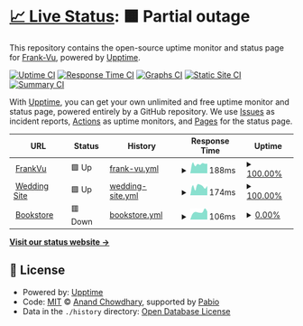# [📈 Live Status](https://Frank-Vu.github.io/frankvu-upptime): <!--live status--> **🟧 Partial outage**

This repository contains the open-source uptime monitor and status page for [Frank-Vu](https://Frank-Vu.github.io/frankvu-upptime), powered by [Upptime](https://github.com/upptime/upptime).

[![Uptime CI](https://github.com/Frank-Vu/frankvu-upptime/workflows/Uptime%20CI/badge.svg)](https://github.com/Frank-Vu/frankvu-upptime/actions?query=workflow%3A%22Uptime+CI%22)
[![Response Time CI](https://github.com/Frank-Vu/frankvu-upptime/workflows/Response%20Time%20CI/badge.svg)](https://github.com/Frank-Vu/frankvu-upptime/actions?query=workflow%3A%22Response+Time+CI%22)
[![Graphs CI](https://github.com/Frank-Vu/frankvu-upptime/workflows/Graphs%20CI/badge.svg)](https://github.com/Frank-Vu/frankvu-upptime/actions?query=workflow%3A%22Graphs+CI%22)
[![Static Site CI](https://github.com/Frank-Vu/frankvu-upptime/workflows/Static%20Site%20CI/badge.svg)](https://github.com/Frank-Vu/frankvu-upptime/actions?query=workflow%3A%22Static+Site+CI%22)
[![Summary CI](https://github.com/Frank-Vu/frankvu-upptime/workflows/Summary%20CI/badge.svg)](https://github.com/Frank-Vu/frankvu-upptime/actions?query=workflow%3A%22Summary+CI%22)

With [Upptime](https://upptime.js.org), you can get your own unlimited and free uptime monitor and status page, powered entirely by a GitHub repository. We use [Issues](https://github.com/Frank-Vu/frankvu-upptime/issues) as incident reports, [Actions](https://github.com/Frank-Vu/frankvu-upptime/actions) as uptime monitors, and [Pages](https://Frank-Vu.github.io/frankvu-upptime) for the status page.

<!--start: status pages-->
<!-- This summary is generated by Upptime (https://github.com/upptime/upptime) -->
<!-- Do not edit this manually, your changes will be overwritten -->
<!-- prettier-ignore -->
| URL | Status | History | Response Time | Uptime |
| --- | ------ | ------- | ------------- | ------ |
| <img alt="" src="https://www.frankvu.site/icons8-code.gif" height="13"> [FrankVu](https://frankvu-personal-site.onrender.com/) | 🟩 Up | [frank-vu.yml](https://github.com/Frank-Vu/frankvu-upptime/commits/HEAD/history/frank-vu.yml) | <details><summary><img alt="Response time graph" src="./graphs/frank-vu/response-time-week.png" height="20"> 188ms</summary><br><a href="https://upptime.frankvu.site/history/frank-vu"><img alt="Response time 247" src="https://img.shields.io/endpoint?url=https%3A%2F%2Fraw.githubusercontent.com%2FFrank-Vu%2Ffrankvu-upptime%2FHEAD%2Fapi%2Ffrank-vu%2Fresponse-time.json"></a><br><a href="https://upptime.frankvu.site/history/frank-vu"><img alt="24-hour response time 142" src="https://img.shields.io/endpoint?url=https%3A%2F%2Fraw.githubusercontent.com%2FFrank-Vu%2Ffrankvu-upptime%2FHEAD%2Fapi%2Ffrank-vu%2Fresponse-time-day.json"></a><br><a href="https://upptime.frankvu.site/history/frank-vu"><img alt="7-day response time 188" src="https://img.shields.io/endpoint?url=https%3A%2F%2Fraw.githubusercontent.com%2FFrank-Vu%2Ffrankvu-upptime%2FHEAD%2Fapi%2Ffrank-vu%2Fresponse-time-week.json"></a><br><a href="https://upptime.frankvu.site/history/frank-vu"><img alt="30-day response time 219" src="https://img.shields.io/endpoint?url=https%3A%2F%2Fraw.githubusercontent.com%2FFrank-Vu%2Ffrankvu-upptime%2FHEAD%2Fapi%2Ffrank-vu%2Fresponse-time-month.json"></a><br><a href="https://upptime.frankvu.site/history/frank-vu"><img alt="1-year response time 247" src="https://img.shields.io/endpoint?url=https%3A%2F%2Fraw.githubusercontent.com%2FFrank-Vu%2Ffrankvu-upptime%2FHEAD%2Fapi%2Ffrank-vu%2Fresponse-time-year.json"></a></details> | <details><summary><a href="https://upptime.frankvu.site/history/frank-vu">100.00%</a></summary><a href="https://upptime.frankvu.site/history/frank-vu"><img alt="All-time uptime 99.98%" src="https://img.shields.io/endpoint?url=https%3A%2F%2Fraw.githubusercontent.com%2FFrank-Vu%2Ffrankvu-upptime%2FHEAD%2Fapi%2Ffrank-vu%2Fuptime.json"></a><br><a href="https://upptime.frankvu.site/history/frank-vu"><img alt="24-hour uptime 100.00%" src="https://img.shields.io/endpoint?url=https%3A%2F%2Fraw.githubusercontent.com%2FFrank-Vu%2Ffrankvu-upptime%2FHEAD%2Fapi%2Ffrank-vu%2Fuptime-day.json"></a><br><a href="https://upptime.frankvu.site/history/frank-vu"><img alt="7-day uptime 100.00%" src="https://img.shields.io/endpoint?url=https%3A%2F%2Fraw.githubusercontent.com%2FFrank-Vu%2Ffrankvu-upptime%2FHEAD%2Fapi%2Ffrank-vu%2Fuptime-week.json"></a><br><a href="https://upptime.frankvu.site/history/frank-vu"><img alt="30-day uptime 100.00%" src="https://img.shields.io/endpoint?url=https%3A%2F%2Fraw.githubusercontent.com%2FFrank-Vu%2Ffrankvu-upptime%2FHEAD%2Fapi%2Ffrank-vu%2Fuptime-month.json"></a><br><a href="https://upptime.frankvu.site/history/frank-vu"><img alt="1-year uptime 99.98%" src="https://img.shields.io/endpoint?url=https%3A%2F%2Fraw.githubusercontent.com%2FFrank-Vu%2Ffrankvu-upptime%2FHEAD%2Fapi%2Ffrank-vu%2Fuptime-year.json"></a></details>
| <img alt="" src="https://icons.duckduckgo.com/ip3/wedding-website-lphg.onrender.com.ico" height="13"> [Wedding Site](https://wedding-website-lphg.onrender.com/) | 🟩 Up | [wedding-site.yml](https://github.com/Frank-Vu/frankvu-upptime/commits/HEAD/history/wedding-site.yml) | <details><summary><img alt="Response time graph" src="./graphs/wedding-site/response-time-week.png" height="20"> 174ms</summary><br><a href="https://upptime.frankvu.site/history/wedding-site"><img alt="Response time 231" src="https://img.shields.io/endpoint?url=https%3A%2F%2Fraw.githubusercontent.com%2FFrank-Vu%2Ffrankvu-upptime%2FHEAD%2Fapi%2Fwedding-site%2Fresponse-time.json"></a><br><a href="https://upptime.frankvu.site/history/wedding-site"><img alt="24-hour response time 92" src="https://img.shields.io/endpoint?url=https%3A%2F%2Fraw.githubusercontent.com%2FFrank-Vu%2Ffrankvu-upptime%2FHEAD%2Fapi%2Fwedding-site%2Fresponse-time-day.json"></a><br><a href="https://upptime.frankvu.site/history/wedding-site"><img alt="7-day response time 174" src="https://img.shields.io/endpoint?url=https%3A%2F%2Fraw.githubusercontent.com%2FFrank-Vu%2Ffrankvu-upptime%2FHEAD%2Fapi%2Fwedding-site%2Fresponse-time-week.json"></a><br><a href="https://upptime.frankvu.site/history/wedding-site"><img alt="30-day response time 213" src="https://img.shields.io/endpoint?url=https%3A%2F%2Fraw.githubusercontent.com%2FFrank-Vu%2Ffrankvu-upptime%2FHEAD%2Fapi%2Fwedding-site%2Fresponse-time-month.json"></a><br><a href="https://upptime.frankvu.site/history/wedding-site"><img alt="1-year response time 231" src="https://img.shields.io/endpoint?url=https%3A%2F%2Fraw.githubusercontent.com%2FFrank-Vu%2Ffrankvu-upptime%2FHEAD%2Fapi%2Fwedding-site%2Fresponse-time-year.json"></a></details> | <details><summary><a href="https://upptime.frankvu.site/history/wedding-site">100.00%</a></summary><a href="https://upptime.frankvu.site/history/wedding-site"><img alt="All-time uptime 99.98%" src="https://img.shields.io/endpoint?url=https%3A%2F%2Fraw.githubusercontent.com%2FFrank-Vu%2Ffrankvu-upptime%2FHEAD%2Fapi%2Fwedding-site%2Fuptime.json"></a><br><a href="https://upptime.frankvu.site/history/wedding-site"><img alt="24-hour uptime 100.00%" src="https://img.shields.io/endpoint?url=https%3A%2F%2Fraw.githubusercontent.com%2FFrank-Vu%2Ffrankvu-upptime%2FHEAD%2Fapi%2Fwedding-site%2Fuptime-day.json"></a><br><a href="https://upptime.frankvu.site/history/wedding-site"><img alt="7-day uptime 100.00%" src="https://img.shields.io/endpoint?url=https%3A%2F%2Fraw.githubusercontent.com%2FFrank-Vu%2Ffrankvu-upptime%2FHEAD%2Fapi%2Fwedding-site%2Fuptime-week.json"></a><br><a href="https://upptime.frankvu.site/history/wedding-site"><img alt="30-day uptime 100.00%" src="https://img.shields.io/endpoint?url=https%3A%2F%2Fraw.githubusercontent.com%2FFrank-Vu%2Ffrankvu-upptime%2FHEAD%2Fapi%2Fwedding-site%2Fuptime-month.json"></a><br><a href="https://upptime.frankvu.site/history/wedding-site"><img alt="1-year uptime 99.98%" src="https://img.shields.io/endpoint?url=https%3A%2F%2Fraw.githubusercontent.com%2FFrank-Vu%2Ffrankvu-upptime%2FHEAD%2Fapi%2Fwedding-site%2Fuptime-year.json"></a></details>
| <img alt="" src="https://icons.duckduckgo.com/ip3/bookstore.frankvu.site.ico" height="13"> [Bookstore](https://bookstore.frankvu.site/) | 🟥 Down | [bookstore.yml](https://github.com/Frank-Vu/frankvu-upptime/commits/HEAD/history/bookstore.yml) | <details><summary><img alt="Response time graph" src="./graphs/bookstore/response-time-week.png" height="20"> 106ms</summary><br><a href="https://upptime.frankvu.site/history/bookstore"><img alt="Response time 143" src="https://img.shields.io/endpoint?url=https%3A%2F%2Fraw.githubusercontent.com%2FFrank-Vu%2Ffrankvu-upptime%2FHEAD%2Fapi%2Fbookstore%2Fresponse-time.json"></a><br><a href="https://upptime.frankvu.site/history/bookstore"><img alt="24-hour response time 78" src="https://img.shields.io/endpoint?url=https%3A%2F%2Fraw.githubusercontent.com%2FFrank-Vu%2Ffrankvu-upptime%2FHEAD%2Fapi%2Fbookstore%2Fresponse-time-day.json"></a><br><a href="https://upptime.frankvu.site/history/bookstore"><img alt="7-day response time 106" src="https://img.shields.io/endpoint?url=https%3A%2F%2Fraw.githubusercontent.com%2FFrank-Vu%2Ffrankvu-upptime%2FHEAD%2Fapi%2Fbookstore%2Fresponse-time-week.json"></a><br><a href="https://upptime.frankvu.site/history/bookstore"><img alt="30-day response time 118" src="https://img.shields.io/endpoint?url=https%3A%2F%2Fraw.githubusercontent.com%2FFrank-Vu%2Ffrankvu-upptime%2FHEAD%2Fapi%2Fbookstore%2Fresponse-time-month.json"></a><br><a href="https://upptime.frankvu.site/history/bookstore"><img alt="1-year response time 143" src="https://img.shields.io/endpoint?url=https%3A%2F%2Fraw.githubusercontent.com%2FFrank-Vu%2Ffrankvu-upptime%2FHEAD%2Fapi%2Fbookstore%2Fresponse-time-year.json"></a></details> | <details><summary><a href="https://upptime.frankvu.site/history/bookstore">0.00%</a></summary><a href="https://upptime.frankvu.site/history/bookstore"><img alt="All-time uptime 45.23%" src="https://img.shields.io/endpoint?url=https%3A%2F%2Fraw.githubusercontent.com%2FFrank-Vu%2Ffrankvu-upptime%2FHEAD%2Fapi%2Fbookstore%2Fuptime.json"></a><br><a href="https://upptime.frankvu.site/history/bookstore"><img alt="24-hour uptime 0.00%" src="https://img.shields.io/endpoint?url=https%3A%2F%2Fraw.githubusercontent.com%2FFrank-Vu%2Ffrankvu-upptime%2FHEAD%2Fapi%2Fbookstore%2Fuptime-day.json"></a><br><a href="https://upptime.frankvu.site/history/bookstore"><img alt="7-day uptime 0.00%" src="https://img.shields.io/endpoint?url=https%3A%2F%2Fraw.githubusercontent.com%2FFrank-Vu%2Ffrankvu-upptime%2FHEAD%2Fapi%2Fbookstore%2Fuptime-week.json"></a><br><a href="https://upptime.frankvu.site/history/bookstore"><img alt="30-day uptime 0.00%" src="https://img.shields.io/endpoint?url=https%3A%2F%2Fraw.githubusercontent.com%2FFrank-Vu%2Ffrankvu-upptime%2FHEAD%2Fapi%2Fbookstore%2Fuptime-month.json"></a><br><a href="https://upptime.frankvu.site/history/bookstore"><img alt="1-year uptime 45.23%" src="https://img.shields.io/endpoint?url=https%3A%2F%2Fraw.githubusercontent.com%2FFrank-Vu%2Ffrankvu-upptime%2FHEAD%2Fapi%2Fbookstore%2Fuptime-year.json"></a></details>

<!--end: status pages-->

[**Visit our status website →**](https://Frank-Vu.github.io/frankvu-upptime)

## 📄 License

- Powered by: [Upptime](https://github.com/upptime/upptime)
- Code: [MIT](./LICENSE) © [Anand Chowdhary](https://anandchowdhary.com), supported by [Pabio](https://pabio.com)
- Data in the `./history` directory: [Open Database License](https://opendatacommons.org/licenses/odbl/1-0/)
